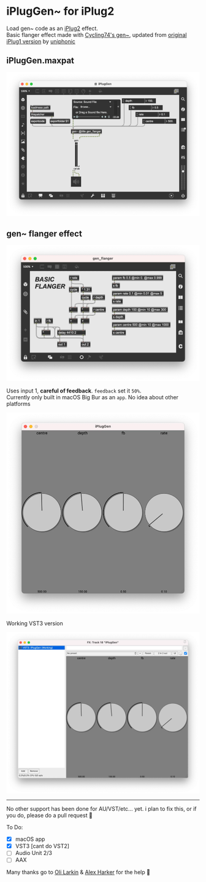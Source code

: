 # iPlugGen~ for iPlug2

Load gen~ code as an [iPlug2](https://github.com/iPlug2/iPlug2) effect.<br>Basic flanger effect made with [Cycling74's gen~](https://docs.cycling74.com/max8/vignettes/gen_topic), updated from [original iPlug1 version](https://github.com/uniphonic/IPlugGen) by [uniphonic](https://github.com/uniphonic/IPlugGen)

## iPlugGen.maxpat
![gen~](/image/iPlugGen_max.webp)

## gen~ flanger effect
![gen~](/image/iPlugGen_max_flanger.webp)

Uses input 1, **careful of feedback**. `feedback` set it `50%`.<br>Currently only built in macOS Big Bur as an `app`. No idea about other platforms

![macOS app](/image/iPlugGen_app.webp)

Working VST3 version

![VST3](/image/iPlugGen_VST3.webp)

---

No other support has been done for AU/VST/etc... yet. i plan to fix this, or if you do, please do a pull request 🤘

To Do: 
 - [x] macOS app
 - [x] VST3 [cant do VST2]
 - [ ] Audio Unit 2/3
 - [ ] AAX

Many thanks go to [Oli Larkin](https://github.com/olilarkin) & [Alex Harker](https://github.com/AlexHarker) for the help 🖤